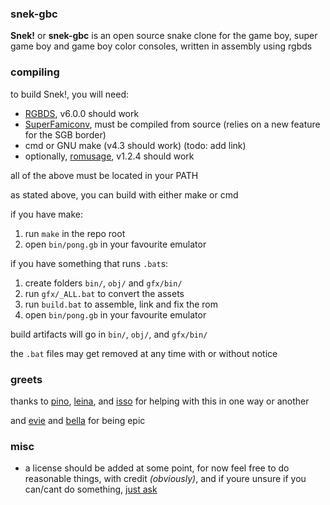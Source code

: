 ### snek-gbc

**Snek!** or **snek-gbc** is an open source snake clone for the game boy,
super game boy and game boy color consoles, written in assembly using rgbds

### compiling

to build Snek!, you will need:
- [RGBDS](https://github.com/gbdev/rgbds), v6.0.0 should work
- [SuperFamiconv](https://github.com/Optiroc/SuperFamiconv),
must be compiled from source (relies on a new feature for the SGB border)
- cmd or GNU make (v4.3 should work) (todo: add link)
- optionally, [romusage](https://github.com/bbbbbr/romusage), v1.2.4 should work

all of the above must be located in your PATH

as stated above, you can build with either make or cmd

if you have make:
1. run `make` in the repo root
2. open `bin/pong.gb` in your favourite emulator

if you have something that runs `.bat`s:
1. create folders `bin/`, `obj/` and `gfx/bin/`
2. run `gfx/_ALL.bat` to convert the assets
3. run `build.bat` to assemble, link and fix the rom
4. open `bin/pong.gb` in your favourite emulator

build artifacts will go in `bin/`, `obj/`, and `gfx/bin/`

the `.bat` files may get removed at any time with or without notice

### greets

thanks to [pino](https://github.com/pinobatch/), [leina](https://github.com/leinacc/),
and [isso](https://github.com/ISSOtm/) for helping with this in one way or another

and [evie](github.com/eievui5/) and [bella](https://github.com/ApianbelleDev/) for being epic

### misc

- a license should be added at some point, for now feel free to do reasonable things,
with credit *(obviously)*, and if youre unsure if you can/cant do something,
[just ask](https://github.com/zlago#links-to-socialswhatevs)
